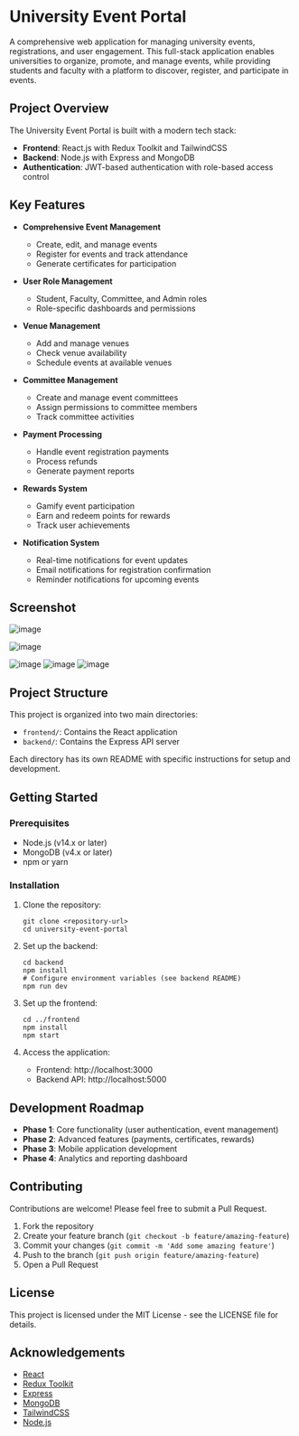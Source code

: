 # University Event Portal

A comprehensive web application for managing university events, registrations, and user engagement. This full-stack application enables universities to organize, promote, and manage events, while providing students and faculty with a platform to discover, register, and participate in events.

## Project Overview

The University Event Portal is built with a modern tech stack:

- **Frontend**: React.js with Redux Toolkit and TailwindCSS
- **Backend**: Node.js with Express and MongoDB
- **Authentication**: JWT-based authentication with role-based access control

## Key Features

- **Comprehensive Event Management**
  - Create, edit, and manage events
  - Register for events and track attendance
  - Generate certificates for participation

- **User Role Management**
  - Student, Faculty, Committee, and Admin roles
  - Role-specific dashboards and permissions

- **Venue Management**
  - Add and manage venues
  - Check venue availability
  - Schedule events at available venues

- **Committee Management**
  - Create and manage event committees
  - Assign permissions to committee members
  - Track committee activities

- **Payment Processing**
  - Handle event registration payments
  - Process refunds
  - Generate payment reports

- **Rewards System**
  - Gamify event participation
  - Earn and redeem points for rewards
  - Track user achievements

- **Notification System**
  - Real-time notifications for event updates
  - Email notifications for registration confirmation
  - Reminder notifications for upcoming events
## Screenshot
![image](https://github.com/user-attachments/assets/c46204cd-bb5f-406c-90f3-593813d50279)

![image](https://github.com/user-attachments/assets/666715e1-6e49-433c-91e9-ee143c37225a)

![image](https://github.com/user-attachments/assets/48b6a1a6-20af-48c1-a311-52458e993107)
![image](https://github.com/user-attachments/assets/248158c1-8f40-4f71-b0b8-ef0f99b7a4a5)
![image](https://github.com/user-attachments/assets/36217fae-0e46-420a-8b2b-0df17ef25a1c)



## Project Structure

This project is organized into two main directories:

- `frontend/`: Contains the React application
- `backend/`: Contains the Express API server

Each directory has its own README with specific instructions for setup and development.

## Getting Started

### Prerequisites

- Node.js (v14.x or later)
- MongoDB (v4.x or later)
- npm or yarn

### Installation

1. Clone the repository:
   ```
   git clone <repository-url>
   cd university-event-portal
   ```

2. Set up the backend:
   ```
   cd backend
   npm install
   # Configure environment variables (see backend README)
   npm run dev
   ```

3. Set up the frontend:
   ```
   cd ../frontend
   npm install
   npm start
   ```

4. Access the application:
   - Frontend: http://localhost:3000
   - Backend API: http://localhost:5000

## Development Roadmap

- **Phase 1**: Core functionality (user authentication, event management)
- **Phase 2**: Advanced features (payments, certificates, rewards)
- **Phase 3**: Mobile application development
- **Phase 4**: Analytics and reporting dashboard

## Contributing

Contributions are welcome! Please feel free to submit a Pull Request.

1. Fork the repository
2. Create your feature branch (`git checkout -b feature/amazing-feature`)
3. Commit your changes (`git commit -m 'Add some amazing feature'`)
4. Push to the branch (`git push origin feature/amazing-feature`)
5. Open a Pull Request

## License

This project is licensed under the MIT License - see the LICENSE file for details.

## Acknowledgements

- [React](https://reactjs.org/)
- [Redux Toolkit](https://redux-toolkit.js.org/)
- [Express](https://expressjs.com/)
- [MongoDB](https://www.mongodb.com/)
- [TailwindCSS](https://tailwindcss.com/)
- [Node.js](https://nodejs.org/)
